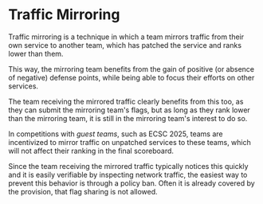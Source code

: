 # Traffic Mirroring

<span class=hltext>Traffic mirroring is a technique in which a team mirrors
traffic from their own service to another team, which has patched the service
and ranks lower than them.</span>

This way, the mirroring team benefits from the gain of positive (or absence
of negative) defense points, while being able to focus their efforts on
other services.

The team receiving the mirrored traffic clearly benefits from this too, as
they can submit the mirroring team's flags, but as long as they rank lower
than the mirroring team, it is still in the mirroring team's interest to do so.

In competitions with *guest teams*, such as ECSC 2025, teams are incentivized
to mirror traffic on unpatched services to these teams, which will not affect
their ranking in the final scoreboard.

Since the team receiving the mirrored traffic typically notices this quickly
and it is easily verifiable by inspecting network traffic, <span class=hltext>
the easiest way to prevent this behavior is through a policy ban</span>.
Often it is already covered by the provision, that flag sharing is not allowed.
